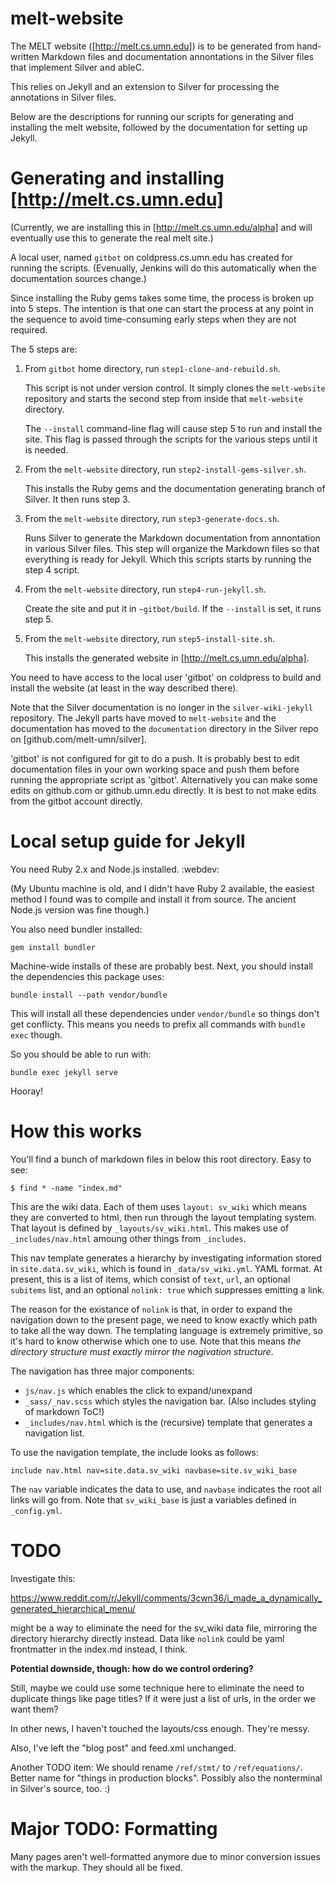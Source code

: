 # melt-website

The MELT website ([http://melt.cs.umn.edu]) is to be generated from
hand-written Markdown files and documentation annontations in the
Silver files that implement Silver and ableC.

This relies on Jekyll and an extension to Silver for processing the
annotations in Silver files.  

Below are the descriptions for running our scripts for generating and
installing the melt website, followed by the documentation for setting
up Jekyll.

# Generating and installing [http://melt.cs.umn.edu]

(Currently, we are installing this in [http://melt.cs.umn.edu/alpha]
and will eventually use this to generate the real melt site.)

A local user, named ``gitbot`` on coldpress.cs.umn.edu has created for
running the scripts.  (Evenually, Jenkins will do this automatically
when the documentation sources change.)

Since installing the Ruby gems takes some time, the process is broken
up into 5 steps.  The intention is that one can start the process at
any point in the sequence to avoid time-consuming early steps when
they are not required.

The 5 steps are:

1. From ``gitbot`` home directory, run ``step1-clone-and-rebuild.sh``.

   This script is not under version control.  It simply clones the
   ``melt-website`` repository and starts the second step from inside
   that ``melt-website`` directory.

   The ``--install`` command-line flag will cause step 5 to run and
   install the site.  This flag is passed through the scripts for the
   various steps until it is needed.

2. From the ``melt-website`` directory, run ``step2-install-gems-silver.sh``. 

   This installs the Ruby gems and the documentation generating branch
   of Silver.  It then runs step 3.

3. From the ``melt-website`` directory, run ``step3-generate-docs.sh``. 

   Runs Silver to generate the Markdown documentation from annontation
   in various Silver files.  This step will organize the Markdown
   files so that everything is ready for Jekyll.  Which this scripts
   starts by running the step 4 script.

4. From the ``melt-website`` directory, run ``step4-run-jekyll.sh``. 

   Create the site and put it in ``~gitbot/build``.  If the
   ``--install`` is set, it runs step 5.

5. From the ``melt-website`` directory, run ``step5-install-site.sh``. 

   This installs the generated website in
   [http://melt.cs.umn.edu/alpha].  

You need to have access to the local user 'gitbot' on coldpress to build and install the website (at least in the way described there).

Note that the Silver documentation is no longer in the `silver-wiki-jekyll` repository.  The Jekyll parts have moved to `melt-website` and the documentation has moved to the `documentation` directory in the Silver repo on [github.com/melt-umn/silver].

'gitbot' is not configured for git to do a push.  It is probably best to edit documentation files in your own working space and push them before running the appropriate script as 'gitbot'.  Alternatively you can make some edits on github.com or github.umn.edu directly.  It is best to not make edits from the gitbot account directly.
  

# Local setup guide for Jekyll

You need Ruby 2.x and Node.js installed. :webdev:

(My Ubuntu machine is old, and I didn't have Ruby 2 available, the easiest method I found was to compile and install it from source. The ancient Node.js version was fine though.)

You also need bundler installed:

    gem install bundler

Machine-wide installs of these are probably best. Next, you should install the dependencies this package uses:

    bundle install --path vendor/bundle

This will install all these dependencies under `vendor/bundle` so things don't get conflicty. This means you needs to prefix all commands with `bundle exec` though.

So you should be able to run with:

    bundle exec jekyll serve

Hooray!

# How this works

You'll find a bunch of markdown files in below this root directory. Easy to see:

    $ find * -name "index.md"

This are the wiki data. Each of them uses `layout: sv_wiki` which means they are converted to html, then run through the layout templating system. That layout is defined by `_layouts/sv_wiki.html`. This makes use of `_includes/nav.html` amoung other things from `_includes`.

This nav template generates a hierarchy by investigating information stored in `site.data.sv_wiki`, which is found in `_data/sv_wiki.yml`. YAML format. At present, this is a list of items, which consist of `text`, `url`, an optional `subitems` list, and an optional `nolink: true` which suppresses emitting a link.

The reason for the existance of `nolink` is that, in order to expand the navigation down to the present page, we need to know exactly which path to take all the way down. The templating language is extremely primitive, so it's hard to know otherwise which one to use. Note that this means *the directory structure must exactly mirror the nagivation structure*.

The navigation has three major components:

* `js/nav.js` which enables the click to expand/unexpand
* `_sass/_nav.scss` which styles the navigation bar. (Also includes styling of markdown ToC!)
* `_includes/nav.html` which is the (recursive) template that generates a navigation list.

To use the navigation template, the include looks as follows:

    include nav.html nav=site.data.sv_wiki navbase=site.sv_wiki_base

The `nav` variable indicates the data to use, and `navbase` indicates the root all links will go from. Note that `sv_wiki_base` is just a variables defined in `_config.yml`.

# TODO

Investigate this:

https://www.reddit.com/r/Jekyll/comments/3cwn36/i_made_a_dynamically_generated_hierarchical_menu/

might be a way to eliminate the need for the sv_wiki data file, mirroring the directory hierarchy directly instead. Data like `nolink` could be yaml frontmatter in the index.md instead, I think.

**Potential downside, though: how do we control ordering?**

Still, maybe we could use some technique here to eliminate the need to duplicate things like page titles? If it were just a list of urls, in the order we want them?


In other news, I haven't touched the layouts/css enough. They're messy.

Also, I've left the "blog post" and feed.xml unchanged.

Another TODO item: We should rename `/ref/stmt/` to `/ref/equations/`. Better name for "things in production blocks". Possibly also the nonterminal in Silver's source, too. :)


# Major TODO: Formatting

Many pages aren't well-formatted anymore due to minor conversion issues with the markup. They should all be fixed.

